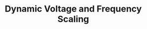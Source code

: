 ---
category: hardware-design
title: "Dynamic Voltage and Frequency Scaling"
description: "A closer look on one of the most important power management aspects, dynamic adjustment of the supplied voltage and the effective clock frequency to current demands."
questions:
  - What role do supply voltage and clock frequency play in terms of power consumption?
  - How can dynamic voltage and frequency scaling (DVFS) be achieved?
  - What is the benefit that can be obtained in hardware vs. software?
  - What implementations exist on the market?
  - Is there any general advice you can give a computer system designer on supply voltage and clock frequency?
literature:
  - Computer-Architecture-Techniques-For-Power-Efficiency|Ch. 3.1, 3.2, and 3.4
  - Power-efficient-System-Design|Ch. 2
  - The-Energy-Frequency-Convexity-Rule
scheduled: 2016-08-18 10:15:00
---